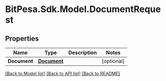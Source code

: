 # BitPesa.Sdk.Model.DocumentRequest
## Properties

Name | Type | Description | Notes
------------ | ------------- | ------------- | -------------
**Document** | [**Document**](Document.md) |  | [optional] 

[[Back to Model list]](../README.md#documentation-for-models) [[Back to API list]](../README.md#documentation-for-api-endpoints) [[Back to README]](../README.md)

